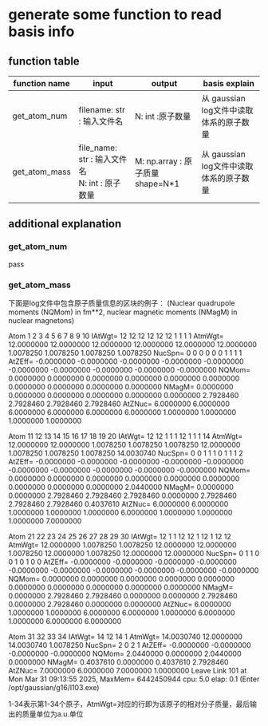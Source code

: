 # generate some function to read basis info
## function table
|function name|input|output|basis explain|
|-----|----|---|---|
|get_atom_num|filename: str : 输入文件名|N: int :原子数量|从 gaussian log文件中读取体系的原子数量|
|get_atom_mass|file_name: str : 输入文件名 <br> N: int : 原子数量|M: np.array : 原子质量 shape=N*1| 从 gaussian log文件中读取体系的原子数量 |

## additional explanation
### get_atom_num
pass
### get_atom_mass
下面是log文件中包含原子质量信息的区块的例子：
 (Nuclear quadrupole moments (NQMom) in fm**2, nuclear magnetic moments (NMagM)
  in nuclear magnetons)

  Atom         1           2           3           4           5           6           7           8           9          10
 IAtWgt=          12          12          12          12          12          12           1           1           1           1
 AtmWgt=  12.0000000  12.0000000  12.0000000  12.0000000  12.0000000  12.0000000   1.0078250   1.0078250   1.0078250   1.0078250
 NucSpn=           0           0           0           0           0           0           1           1           1           1
 AtZEff=  -0.0000000  -0.0000000  -0.0000000  -0.0000000  -0.0000000  -0.0000000  -0.0000000  -0.0000000  -0.0000000  -0.0000000
 NQMom=    0.0000000   0.0000000   0.0000000   0.0000000   0.0000000   0.0000000   0.0000000   0.0000000   0.0000000   0.0000000
 NMagM=    0.0000000   0.0000000   0.0000000   0.0000000   0.0000000   0.0000000   2.7928460   2.7928460   2.7928460   2.7928460
 AtZNuc=   6.0000000   6.0000000   6.0000000   6.0000000   6.0000000   6.0000000   1.0000000   1.0000000   1.0000000   1.0000000

  Atom        11          12          13          14          15          16          17          18          19          20
 IAtWgt=          12          12           1           1           1          12           1           1           1          14
 AtmWgt=  12.0000000  12.0000000   1.0078250   1.0078250   1.0078250  12.0000000   1.0078250   1.0078250   1.0078250  14.0030740
 NucSpn=           0           0           1           1           1           0           1           1           1           2
 AtZEff=  -0.0000000  -0.0000000  -0.0000000  -0.0000000  -0.0000000  -0.0000000  -0.0000000  -0.0000000  -0.0000000  -0.0000000
 NQMom=    0.0000000   0.0000000   0.0000000   0.0000000   0.0000000   0.0000000   0.0000000   0.0000000   0.0000000   2.0440000
 NMagM=    0.0000000   0.0000000   2.7928460   2.7928460   2.7928460   0.0000000   2.7928460   2.7928460   2.7928460   0.4037610
 AtZNuc=   6.0000000   6.0000000   1.0000000   1.0000000   1.0000000   6.0000000   1.0000000   1.0000000   1.0000000   7.0000000

  Atom        21          22          23          24          25          26          27          28          29          30
 IAtWgt=          12           1           1          12          12           1          12           1          12          12
 AtmWgt=  12.0000000   1.0078250   1.0078250  12.0000000  12.0000000   1.0078250  12.0000000   1.0078250  12.0000000  12.0000000
 NucSpn=           0           1           1           0           0           1           0           1           0           0
 AtZEff=  -0.0000000  -0.0000000  -0.0000000  -0.0000000  -0.0000000  -0.0000000  -0.0000000  -0.0000000  -0.0000000  -0.0000000
 NQMom=    0.0000000   0.0000000   0.0000000   0.0000000   0.0000000   0.0000000   0.0000000   0.0000000   0.0000000   0.0000000
 NMagM=    0.0000000   2.7928460   2.7928460   0.0000000   0.0000000   2.7928460   0.0000000   2.7928460   0.0000000   0.0000000
 AtZNuc=   6.0000000   1.0000000   1.0000000   6.0000000   6.0000000   1.0000000   6.0000000   1.0000000   6.0000000   6.0000000

  Atom        31          32          33          34
 IAtWgt=          14          12          14           1
 AtmWgt=  14.0030740  12.0000000  14.0030740   1.0078250
 NucSpn=           2           0           2           1
 AtZEff=  -0.0000000  -0.0000000  -0.0000000  -0.0000000
 NQMom=    2.0440000   0.0000000   2.0440000   0.0000000
 NMagM=    0.4037610   0.0000000   0.4037610   2.7928460
 AtZNuc=   7.0000000   6.0000000   7.0000000   1.0000000
 Leave Link  101 at Mon Mar 31 09:13:55 2025, MaxMem=  6442450944 cpu:               5.0 elap:               0.1
 (Enter /opt/gaussian/g16/l103.exe)

1-34表示第1-34个原子，AtmWgt=对应的行即为该原子的相对分子质量，最后输出的质量单位为a.u.单位
